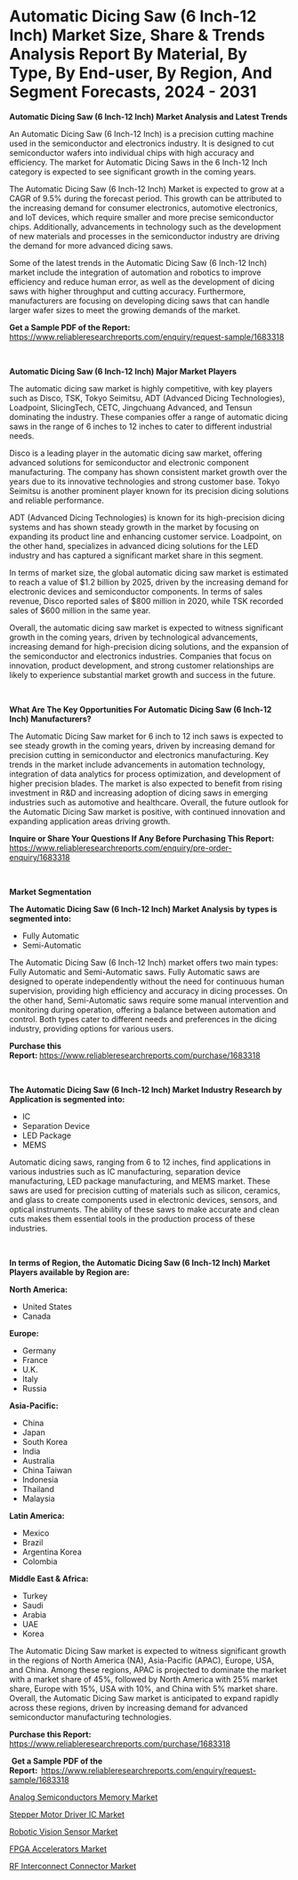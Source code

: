 <p><h1>Automatic Dicing Saw (6 Inch-12 Inch) Market Size, Share & Trends Analysis Report By Material, By Type, By End-user, By Region, And Segment Forecasts, 2024 - 2031</h1></p><p><strong>Automatic Dicing Saw (6 Inch-12 Inch) Market Analysis and Latest Trends</strong></p>
<p><p>An Automatic Dicing Saw (6 Inch-12 Inch) is a precision cutting machine used in the semiconductor and electronics industry. It is designed to cut semiconductor wafers into individual chips with high accuracy and efficiency. The market for Automatic Dicing Saws in the 6 Inch-12 Inch category is expected to see significant growth in the coming years. </p><p>The Automatic Dicing Saw (6 Inch-12 Inch) Market is expected to grow at a CAGR of 9.5% during the forecast period. This growth can be attributed to the increasing demand for consumer electronics, automotive electronics, and IoT devices, which require smaller and more precise semiconductor chips. Additionally, advancements in technology such as the development of new materials and processes in the semiconductor industry are driving the demand for more advanced dicing saws.</p><p>Some of the latest trends in the Automatic Dicing Saw (6 Inch-12 Inch) market include the integration of automation and robotics to improve efficiency and reduce human error, as well as the development of dicing saws with higher throughput and cutting accuracy. Furthermore, manufacturers are focusing on developing dicing saws that can handle larger wafer sizes to meet the growing demands of the market.</p></p>
<p><strong>Get a Sample PDF of the Report:&nbsp;</strong> <a href="https://www.reliableresearchreports.com/enquiry/request-sample/1683318">https://www.reliableresearchreports.com/enquiry/request-sample/1683318</a></p>
<p>&nbsp;</p>
<p><strong>Automatic Dicing Saw (6 Inch-12 Inch) Major Market Players</strong></p>
<p><p>The automatic dicing saw market is highly competitive, with key players such as Disco, TSK, Tokyo Seimitsu, ADT (Advanced Dicing Technologies), Loadpoint, SlicingTech, CETC, Jingchuang Advanced, and Tensun dominating the industry. These companies offer a range of automatic dicing saws in the range of 6 inches to 12 inches to cater to different industrial needs.</p><p>Disco is a leading player in the automatic dicing saw market, offering advanced solutions for semiconductor and electronic component manufacturing. The company has shown consistent market growth over the years due to its innovative technologies and strong customer base. Tokyo Seimitsu is another prominent player known for its precision dicing solutions and reliable performance.</p><p>ADT (Advanced Dicing Technologies) is known for its high-precision dicing systems and has shown steady growth in the market by focusing on expanding its product line and enhancing customer service. Loadpoint, on the other hand, specializes in advanced dicing solutions for the LED industry and has captured a significant market share in this segment.</p><p>In terms of market size, the global automatic dicing saw market is estimated to reach a value of $1.2 billion by 2025, driven by the increasing demand for electronic devices and semiconductor components. In terms of sales revenue, Disco reported sales of $800 million in 2020, while TSK recorded sales of $600 million in the same year.</p><p>Overall, the automatic dicing saw market is expected to witness significant growth in the coming years, driven by technological advancements, increasing demand for high-precision dicing solutions, and the expansion of the semiconductor and electronics industries. Companies that focus on innovation, product development, and strong customer relationships are likely to experience substantial market growth and success in the future.</p></p>
<p>&nbsp;</p>
<p><strong>What Are The Key Opportunities For Automatic Dicing Saw (6 Inch-12 Inch) Manufacturers?</strong></p>
<p><p>The Automatic Dicing Saw market for 6 inch to 12 inch saws is expected to see steady growth in the coming years, driven by increasing demand for precision cutting in semiconductor and electronics manufacturing. Key trends in the market include advancements in automation technology, integration of data analytics for process optimization, and development of higher precision blades. The market is also expected to benefit from rising investment in R&D and increasing adoption of dicing saws in emerging industries such as automotive and healthcare. Overall, the future outlook for the Automatic Dicing Saw market is positive, with continued innovation and expanding application areas driving growth.</p></p>
<p><strong>Inquire or Share Your Questions If Any Before Purchasing This Report:</strong> <a href="https://www.reliableresearchreports.com/enquiry/pre-order-enquiry/1683318">https://www.reliableresearchreports.com/enquiry/pre-order-enquiry/1683318</a></p>
<p>&nbsp;</p>
<p><strong>Market Segmentation</strong></p>
<p><strong>The Automatic Dicing Saw (6 Inch-12 Inch) Market Analysis by types is segmented into:</strong></p>
<p><ul><li>Fully Automatic</li><li>Semi-Automatic</li></ul></p>
<p><p>The Automatic Dicing Saw (6 Inch-12 Inch) market offers two main types: Fully Automatic and Semi-Automatic saws. Fully Automatic saws are designed to operate independently without the need for continuous human supervision, providing high efficiency and accuracy in dicing processes. On the other hand, Semi-Automatic saws require some manual intervention and monitoring during operation, offering a balance between automation and control. Both types cater to different needs and preferences in the dicing industry, providing options for various users.</p></p>
<p><strong>Purchase this Report:&nbsp;</strong><a href="https://www.reliableresearchreports.com/purchase/1683318">https://www.reliableresearchreports.com/purchase/1683318</a></p>
<p>&nbsp;</p>
<p><strong>The Automatic Dicing Saw (6 Inch-12 Inch) Market Industry Research by Application is segmented into:</strong></p>
<p><ul><li>IC</li><li>Separation Device</li><li>LED Package</li><li>MEMS</li></ul></p>
<p><p>Automatic dicing saws, ranging from 6 to 12 inches, find applications in various industries such as IC manufacturing, separation device manufacturing, LED package manufacturing, and MEMS market. These saws are used for precision cutting of materials such as silicon, ceramics, and glass to create components used in electronic devices, sensors, and optical instruments. The ability of these saws to make accurate and clean cuts makes them essential tools in the production process of these industries.</p></p>
<p>&nbsp;</p>
<p><strong>In terms of Region, the Automatic Dicing Saw (6 Inch-12 Inch) Market Players available by Region are:</strong></p>
<p>
    <p> <strong> North America: </strong>
        <ul>
            <li>United States</li>
            <li>Canada</li>
        </ul>
        </p> 
    <p> <strong> Europe: </strong>
        <ul>
            <li>Germany</li>
            <li>France</li>
            <li>U.K.</li>
            <li>Italy</li>
            <li>Russia</li>
        </ul>
        </p> 
    <p> <strong> Asia-Pacific: </strong>
        <ul>
            <li>China</li>
            <li>Japan</li>
            <li>South Korea</li>
            <li>India</li>
            <li>Australia</li>
            <li>China Taiwan</li>
            <li>Indonesia</li>
            <li>Thailand</li>
            <li>Malaysia</li>
        </ul>
        </p> 
    <p> <strong> Latin America: </strong>
        <ul>
            <li>Mexico</li>
            <li>Brazil</li>
            <li>Argentina Korea</li>
            <li>Colombia</li>
        </ul>
        </p> 
    <p> <strong> Middle East & Africa: </strong>
        <ul>
            <li>Turkey</li>
            <li>Saudi</li>
            <li>Arabia</li>
            <li>UAE</li>
            <li>Korea</li>
        </ul>
    </p>
    </p>
<p><p>The Automatic Dicing Saw market is expected to witness significant growth in the regions of North America (NA), Asia-Pacific (APAC), Europe, USA, and China. Among these regions, APAC is projected to dominate the market with a market share of 45%, followed by North America with 25% market share, Europe with 15%, USA with 10%, and China with 5% market share. Overall, the Automatic Dicing Saw market is anticipated to expand rapidly across these regions, driven by increasing demand for advanced semiconductor manufacturing technologies.</p></p>
<p><strong>Purchase this Report: </strong><a href="https://www.reliableresearchreports.com/purchase/1683318">https://www.reliableresearchreports.com/purchase/1683318</a></p>
<p>&nbsp;<strong>Get a Sample PDF of the Report:&nbsp;&nbsp;</strong><a href="https://www.reliableresearchreports.com/enquiry/request-sample/1683318">https://www.reliableresearchreports.com/enquiry/request-sample/1683318</a></p>
<p><strong></strong></p>
<p><p><a href="https://medium.com/@benjaminrice16/analog-semiconductors-memory-market-insight-market-trends-growth-forecasted-from-2024-to-2031-2a5ced641f76">Analog Semiconductors Memory Market</a></p><p><a href="https://medium.com/@benjaminrice16/stepper-motor-driver-ic-market-research-report-its-history-and-forecast-2024-to-2031-a9d5b75c12d1">Stepper Motor Driver IC Market</a></p><p><a href="https://medium.com/@benjaminrice16/analyzing-robotic-vision-sensor-market-global-industry-perspective-and-forecast-2024-to-2031-38870c73e330">Robotic Vision Sensor Market</a></p><p><a href="https://medium.com/@benjaminrice16/fpga-accelerators-market-research-report-its-history-and-forecast-2024-to-2031-414b6ac294aa">FPGA Accelerators Market</a></p><p><a href="https://medium.com/@benjaminrice16/rf-interconnect-connector-market-analysis-and-sze-forecasted-for-period-from-2024-to-2031-cac6b837b643">RF Interconnect Connector Market</a></p></p>